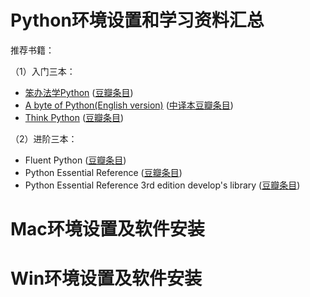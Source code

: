# Python环境设置和学习资料汇总

推荐书籍：

（1）入门三本： 

* [笨办法学Python]() ([豆瓣条目](http://book.douban.com/subject/26264642/))
* [A byte of Python(English version)](http://www.swaroopch.com/notes/python/) ([中译本豆瓣条目](http://book.douban.com/subject/5948760/))
* [Think Python](http://www.greenteapress.com/thinkpython/thinkpython.pdf) ([豆瓣条目](http://book.douban.com/subject/10779534/))

（2）进阶三本：
* Fluent Python ([豆瓣条目](http://book.douban.com/subject/26278021/))
* Python Essential Reference ([豆瓣条目](http://book.douban.com/subject/3273420/))
* Python Essential Reference 3rd edition develop's library ([豆瓣条目](http://book.douban.com/subject/1758560/))

# Mac环境设置及软件安装

# Win环境设置及软件安装
